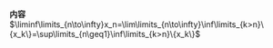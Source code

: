 **内容**  
$\liminf\limits_{n\to\infty}x_n=\lim\limits_{n\to\infty}\inf\limits_{k>n}\{x_k\}=\sup\limits_{n\geq1}\inf\limits_{k>n}\{x_k\}$  
